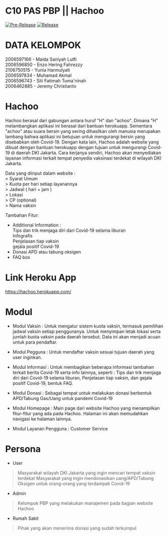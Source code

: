 # C10 PAS PBP || Hachoo

[![Pre-Release](https://github.com/maidaasl/Hachoo-Flutter/actions/workflows/pre-release.yml/badge.svg)](https://github.com/maidaasl/Hachoo-Flutter/actions/workflows/pre-release.yml)
[![Release](https://github.com/maidaasl/Hachoo-Flutter/actions/workflows/release.yml/badge.svg)](https://github.com/maidaasl/Hachoo-Flutter/actions/workflows/release.yml)

# DATA KELOMPOK 
2006597166 - Maida Saniyah Lutfi  
2006596850 - Enzo Hering Fahrezzy  
2106750515 - Yunia Harmulyati  
2006597834 - Muhamad Akmal  
2006596743 - Siti Fatimah Tuma'ninah  
2006462885 - Jeremy Christianto  

# Hachoo
Hachoo berasal dari gabungan antara huruf "H" dan "achoo". Dimana "H" melambangkan aplikasi ini berasal dari bantuan herokuapp. Sementara "achoo" atau suara bersin yang sering dihasilkan oleh manusia merupakan lambang bahwa aplikasi ini betujuan untuk mengurangi bersin yang disebabkan oleh Covid-19. Dengan kata lain, Hachoo adalah website yang dibuat dengan bantuan herokuapp dengan tujuan untuk mengurangi Covid-19 di daerah DKI Jakarta. Cara kerjanya sendiri, Hachoo akan menyediakan layanan informasi terkait tempat penyedia vaksinasi terdekat di wilayah DKI Jakarta.   

Data yang diinput dalam website :  
    > Syarat Umum  
    > Kuota per hari setiap layanannya  
    > Jadwal ( hari + jam )  
    > Lokasi  
    > CP (optional)  
    > Nama vaksin  

Tambahan Fitur:  
- Additional Information :  
    Tips dan trik menjaga diri dari Covid-19 selama liburan  
    Infografis  
    Penjelasan tiap vaksin  
    gejala positif Covid-19  
- Donasi APD atau tabung oksigen  
- FAQ box  


# Link Heroku App
https://hachoo.herokuapp.com/

# Modul
- Modul Vaksin :
Untuk mengatur sistem kuota vaksin, termasuk pemilihan jadwal vaksin setiap penggunanya. Untuk menyimpan letak lokasi serta jumlah kuota vaksin pada daerah tersebut. Data ini akan menjadi acuan untuk para pendaftar.

- Modul Pegguna :
Untuk mendaftar vaksin sesuai tujuan daerah yang user inginkan.

- Modul Informasi :
Untuk membagikan beberapa informasi tambahan terkait berita Covid-19 serta info lainnya, seperti : Tips dan trik menjaga diri dari Covid-19 selama liburan, Penjelasan tiap vaksin, dan gejala positif Covid-19, bentuk FAQ.

- Modul Donasi :
Sebagai tempat untuk melakukan donasi berbentuk APD/Tabung Gas/Uang untuk pandemi Covid-19

- Modul Homepage :
Main page dari website Hachoo yang menampilkan fitur-fitur yang ada pada Hachoo. Halaman ini akan memudahkan navigasi ke halaman lainnya.

- Modul Layanan Pengguna :
Customer Service


# Persona
- User 
> Masyarakat wilayah DKI Jakarta yang ingin mencari tempat vaksin terdekat
> Masyarakat yang ingin mendonasikan uang/APD/Tabung Oksigen untuk orang-orang yang terdampak Covid-19 

- Admin
> Kelompok PBP yang melakukan manajemen pada bagian website Hachoo

- Rumah Sakit
> Pihak yang akan menerima donasi yang sudah terkumpul